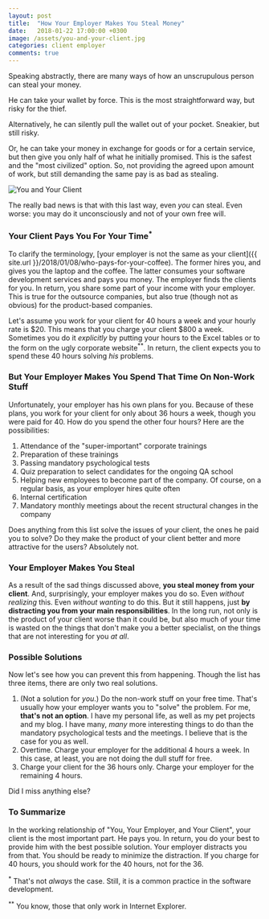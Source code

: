 ```yaml
---
layout: post
title:  "How Your Employer Makes You Steal Money"
date:   2018-01-22 17:00:00 +0300
image: /assets/you-and-your-client.jpg
categories: client employer
comments: true
---
```


Speaking abstractly, there are many ways of how an unscrupulous person can steal your money. 

He can take your wallet by force. This is the most straightforward way, but risky for the thief. 

Alternatively, he can silently pull the wallet out of your pocket. Sneakier, but still risky. 

Or, he can take your money in exchange for goods or for a certain service, but then give you only half of what he initially promised. This is the safest and the "most civilized" option. So, not providing the agreed upon amount of work, but still demanding the same pay is as bad as stealing.

<img alt="You and Your Client" src="{{ site.url }}{{ page.image }}">

The really bad news is that with this last way, even _you_ can steal. Even worse: you may do it unconsciously and not of your own free will.

### Your Client Pays You For Your Time<sup>*</sup>

To clarify the terminology, [your employer is not the same as your client]({{ site.url }}/2018/01/08/who-pays-for-your-coffee). The former hires you, and gives you the laptop and the coffee. The latter consumes your software development services and pays you money. The employer finds the clients for you. In return, you share some part of your income with your employer. This is true for the outsource companies, but also true (though not as obvious) for the product-based companies.

Let's assume you work for your client for 40 hours a week and your hourly rate is $20. This means that you charge your client $800 a week. Sometimes you do it _explicitly_ by putting your hours to the Excel tables or to the form on the ugly corporate website<sup>**</sup>. In return, the client expects you to spend these 40 hours solving _his_ problems.

### But Your Employer Makes You Spend That Time On Non-Work Stuff

Unfortunately, your employer has his own plans for you. Because of these plans, you work for your client for only about 36 hours a week, though you were paid for 40. How do you spend the other four hours? Here are the possibilities:

1. Attendance of the "super-important" corporate trainings
2. Preparation of these trainings
3. Passing mandatory psychological tests
4. Quiz preparation to select candidates for the ongoing QA school
5. Helping new employees to become part of the company. Of course, on a regular basis, as your employer hires quite often
6. Internal certification
7. Mandatory monthly meetings about the recent structural changes in the company

Does anything from this list solve the issues of your client, the ones he paid you to solve? Do they make the product of your client better and more attractive for the users? Absolutely not.

### Your Employer Makes You Steal

As a result of the sad things discussed above, __you steal money from your client__. And, surprisingly, your employer makes you do so. Even _without realizing_ this. Even _without wanting_ to do this. But it still happens, just __by distracting you from your main responsibilities__. In the long run, not only is the product of your client worse than it could be, but also much of your time is wasted on the things that don't make you a better specialist, on the things that are not interesting for you _at all_.

### Possible Solutions

Now let's see how you can prevent this from happening. Though the list has three items, there are only two real solutions.

1. (Not a solution for _you_.) Do the non-work stuff on your free time. That's usually how your employer wants you to "solve" the problem. For me, __that's not an option__. I have my personal life, as well as my pet projects and my blog. I have many, _many_ more interesting things to do than the mandatory psychological tests and the meetings. I believe that is the case for you as well.
2. Overtime. Charge your employer for the additional 4 hours a week. In this case, at least, you are not doing the dull stuff for free.
3. Charge your client for the 36 hours only. Charge your employer for the remaining 4 hours.

Did I miss anything else?

### To Summarize

In the working relationship of "You, Your Employer, and Your Client", your client is the most important part. He pays you. In return, you do your best to provide him with the best possible solution. Your employer distracts you from that. You should be ready to minimize the distraction. If you charge for 40 hours, you should work for the 40 hours, not for the 36.

<sup>*</sup> That's not _always_ the case. Still, it is a common practice in the software development.

<sup>**</sup> You know, those that only work in Internet Explorer.

